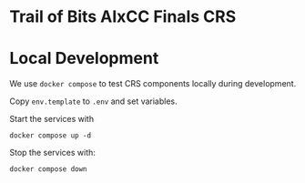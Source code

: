 # Trail of Bits AIxCC Finals CRS

# Local Development
We use `docker compose` to test CRS components locally during development.

Copy `env.template` to `.env` and set variables.

Start the services with
```
docker compose up -d
```

Stop the services with:
```
docker compose down
```
